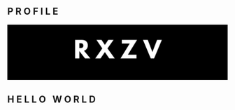 ## P R O F I L E
![RXZV BANNER PROFILE](https://github.com/rxzv/rxzv/blob/main/img/banner.png)

## H E L L O &nbsp; W O R L D
